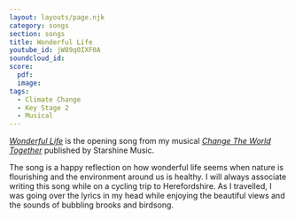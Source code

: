 ```yaml
---
layout: layouts/page.njk
category: songs
section: songs
title: Wonderful Life
youtube_id: jW89q0IXF0A
soundcloud_id:
score:
  pdf:
  image:
tags:
  - Climate Change
  - Key Stage 2
  - Musical
---
```

[*Wonderful Life*](https://www.starshine.co.uk/change-the-world-together) is the opening song from my musical [*Change The World Together*](https://www.starshine.co.uk/change-the-world-together) published by Starshine Music. 

The song is a happy reflection on how wonderful life seems when nature is flourishing and the environment around us is healthy. I will always associate writing this song while on a cycling trip to Herefordshire. As I travelled, I was going over the lyrics in my head while enjoying the beautiful views and the sounds of bubbling brooks and birdsong.

